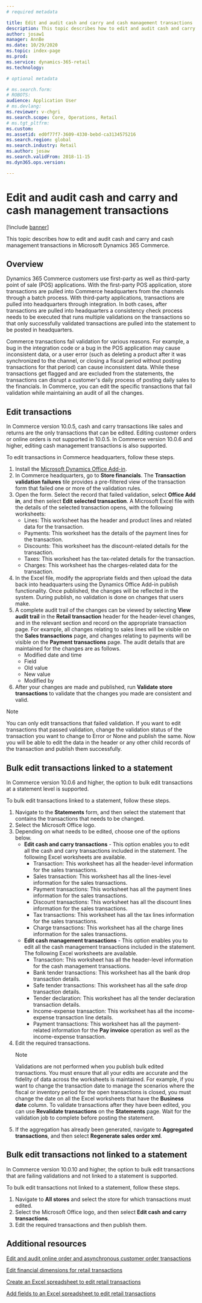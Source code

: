 ```yaml
---
# required metadata

title: Edit and audit cash and carry and cash management transactions
description: This topic describes how to edit and audit cash and carry and cash management transactions in Microsoft Dynamics 365 Commerce.
author: josaw1
manager: AnnBe
ms.date: 10/29/2020
ms.topic: index-page
ms.prod: 
ms.service: dynamics-365-retail
ms.technology: 

# optional metadata

# ms.search.form: 
# ROBOTS: 
audience: Application User
# ms.devlang: 
ms.reviewer: v-chgri
ms.search.scope: Core, Operations, Retail
# ms.tgt_pltfrm: 
ms.custom: 
ms.assetid: ed0f77f7-3609-4330-bebd-ca3134575216
ms.search.region: global
ms.search.industry: Retail
ms.author: josaw
ms.search.validFrom: 2018-11-15
ms.dyn365.ops.version: 

---
```

# Edit and audit cash and carry and cash management transactions

[!include [banner](../includes/banner.md)]

This topic describes how to edit and audit cash and carry and cash management transactions in Microsoft Dynamics 365 Commerce.

## Overview

Dynamics 365 Commerce customers use first-party as well as third-party point of sale (POS) applications. With the first-party POS application, store transactions are pulled into Commerce headquarters from the channels through a batch process. With third-party applications, transactions are pulled into headquarters through integration. In both cases, after transactions are pulled into headquarters a consistency check process needs to be executed that runs multiple validations on the transactions so that only successfully validated transactions are pulled into the statement to be posted in headquarters.

Commerce transactions fail validation for various reasons. For example, a bug in the integration code or a bug in the POS application may cause inconsistent data, or a user error (such as deleting a product after it was synchronized to the channel, or closing a fiscal period without posting transactions for that period) can cause inconsistent data. While these transactions get flagged and are excluded from the statements, the transactions can disrupt a customer's daily process of posting daily sales to the financials. In Commerce, you can edit the specific transactions that fail validation while maintaining an audit of all the changes.

## Edit transactions

In Commerce version 10.0.5, cash and carry transactions like sales and returns are the only transactions that can be edited. Editing customer orders or online orders is not supported in 10.0.5. In Commerce version 10.0.6 and higher, editing cash management transactions is also supported.

To edit transactions in Commerce headquarters, follow these steps.

1. Install the [Microsoft Dynamics Office Add-in](https://appsource.microsoft.com/en-us/product/office/WA104379629?tab=Overview). 
1. In Commerce headquarters, go to **Store financials**. The **Transaction validation failures** tile provides a pre-filtered view of the transaction form that failed one or more of the validation rules.
1. Open the form. Select the record that failed validation, select **Office Add in**, and then select **Edit selected transaction**. A Microsoft Excel file with the details of the selected transaction opens, with the following worksheets:
    - Lines: This worksheet has the header and product lines and related data for the transaction.
    - Payments: This worksheet has the details of the payment lines for the transaction.
    - Discounts: This worksheet has the discount-related details for the transaction.
    - Taxes: This worksheet has the tax-related details for the transaction.
    - Charges: This worksheet has the charges-related data for the transaction.
1. In the Excel file, modify the appropriate fields and then upload the data back into headquarters using the Dynamics Office Add-in publish functionality. Once published, the changes will be reflected in the system. During publish, no validation is done on changes that users make.
1. A complete audit trail of the changes can be viewed by selecting **View audit trail** in the **Retail transaction** header for the header-level changes, and in the relevant section and record on the appropriate transaction page. For example, all changes relating to sales lines will be visible on the **Sales transactions** page, and changes relating to payments will be visible on the **Payment transactions** page. The audit details that are maintained for the changes are as follows.
    - Modified date and time
    - Field
    - Old value
    - New value
    - Modified by
1. After your changes are made and published, run **Validate store transactions** to validate that the changes you made are consistent and valid.

> [!NOTE]
> You can only edit transactions that failed validation. If you want to edit transactions that passed validation, change the validation status of the transaction you want to change to Error or None and publish the same. Now you will be able to edit the data in the header or any other child records of the transaction and publish them successfully. 
  
## Bulk edit transactions linked to a statement

In Commerce version 10.0.6 and higher, the option to bulk edit transactions at a statement level is supported.

To bulk edit transactions linked to a statement, follow these steps.

1. Navigate to the **Statements** form, and then select the statement that contains the transactions that needs to be changed.
1. Select the Microsoft Office logo.
1. Depending on what needs to be edited, choose one of the options below.
    - **Edit cash and carry transactions** - This option enables you to edit all the cash and carry transactions included in the statement. The following Excel worksheets are available.
      - Transaction: This worksheet has all the header-level information for the sales transactions.
      - Sales transaction: This worksheet has all the lines-level information for the sales transactions.
      - Payment transactions: This worksheet has all the payment lines information for the sales transactions.
      - Discount transactions: This worksheet has all the discount lines information for the sales transactions.
      - Tax transactions: This worksheet has all the tax lines information for the sales transactions.
      - Charge transactions: This worksheet has all the charge lines information for the sales transactions.
    - **Edit cash management transactions** - This option enables you to edit all the cash management transactions included in the statement. The following Excel worksheets are available.
      - Transaction: This worksheet has all the header-level information for the cash management transactions.
      - Bank tender transactions: This worksheet has all the bank drop transaction details.
      - Safe tender transactions: This worksheet has all the safe drop transaction details.
      - Tender declaration: This worksheet has all the tender declaration transaction details.
      - Income-expense transaction: This worksheet has all the income-expense transaction line details.
      - Payment transactions: This worksheet has all the payment-related information for the **Pay invoice** operation as well as the income-expense transaction.
1. Edit the required transactions.
    > [!NOTE]
    > Validations are not performed when you publish bulk edited transactions. You must ensure that all your edits are accurate and the fidelity of data across the worksheets is maintained. For example, if you want to change the transaction date to manage the scenarios where the fiscal or inventory period for the open transactions is closed, you must change the date on all the Excel worksheets that have the **Business date** column. To validate transactions after they have been edited, you can use **Revalidate transactions** on the **Statements** page. Wait for the validation job to complete before posting the statement.
1. If the aggregation has already been generated, navigate to **Aggregated transactions**, and then select **Regenerate sales order xml**.

## Bulk edit transactions not linked to a statement

In Commerce version 10.0.10 and higher, the option to bulk edit transactions that are failing validations and not linked to a statement is supported.

To bulk edit transactions not linked to a statement, follow these steps.

1. Navigate to **All stores** and select the store for which transactions must edited.
1. Select the Microsoft Office logo, and then select **Edit cash and carry transactions**.
1. Edit the required transactions and then publish them.

## Additional resources

[Edit and audit online order and asynchronous customer order transactions](edit-order-trans.md)

[Edit financial dimensions for retail transactions](edit-financial-dim.md)

[Create an Excel spreadsheet to edit retail transactions](create-excel-edit.md)

[Add fields to an Excel spreadsheet to edit retail transactions](add-fields-excel.md)
